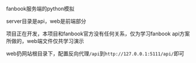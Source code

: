 fanbook服务端的python模拟  

server目录是api，web是前端部分  

项目正在开发，本项目和fanbook官方没有任何关系，仅为学习fanbook api方案所做的，web端文件仅共学习演示  

web扔网站根目录下，配置反向代理`/api`到`http://127.0.0.1:5111/api/`即可
